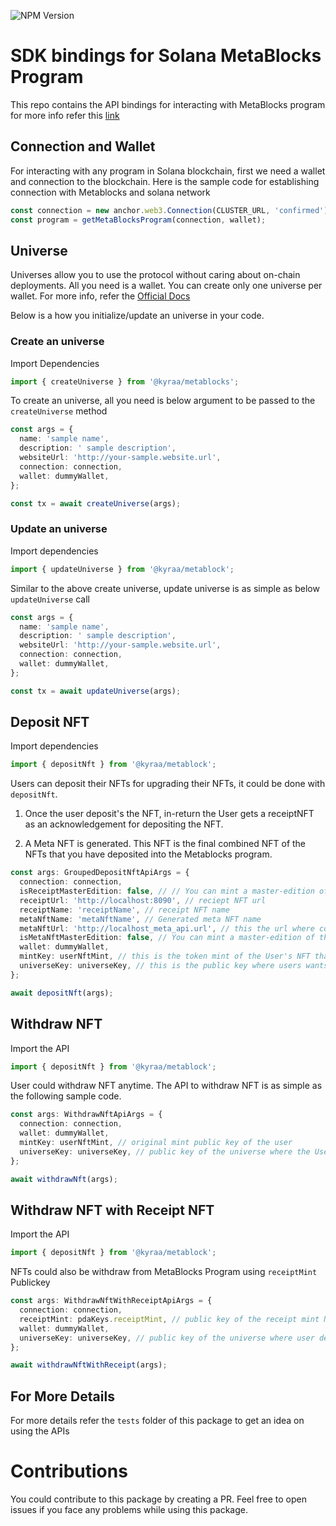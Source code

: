 ![NPM Version](https://img.shields.io/npm/v/@kyraa/metablocks)

# SDK bindings for Solana MetaBlocks Program

This repo contains the API bindings for interacting with MetaBlocks program for more info refer this [link](https://metablocks.world/guides/protocol/thinking-in-meta-blocks)

## Connection and Wallet

For interacting with any program in Solana blockchain, first we need a wallet and connection to the blockchain.
Here is the sample code for establishing connection with Metablocks and solana network

```typescript
const connection = new anchor.web3.Connection(CLUSTER_URL, 'confirmed');
const program = getMetaBlocksProgram(connection, wallet);
```

## Universe

Universes allow you to use the protocol without caring about on-chain deployments. All you need is a wallet. You can create only one universe per wallet. For more info, refer the [Official Docs](https://metablocks.world/guides/protocol/creating-a-universe)

Below is a how you initialize/update an universe in your code.

### Create an universe

Import Dependencies

```typescript
import { createUniverse } from '@kyraa/metablocks';
```

To create an universe, all you need is below argument to be passed to the `createUniverse` method

```typescript
const args = {
  name: 'sample name',
  description: ' sample description',
  websiteUrl: 'http://your-sample.website.url',
  connection: connection,
  wallet: dummyWallet,
};

const tx = await createUniverse(args);
```

### Update an universe

Import dependencies

```typescript
import { updateUniverse } from '@kyraa/metablock';
```

Similar to the above create universe, update universe is as simple as below `updateUniverse` call

```typescript
const args = {
  name: 'sample name',
  description: ' sample description',
  websiteUrl: 'http://your-sample.website.url',
  connection: connection,
  wallet: dummyWallet,
};

const tx = await updateUniverse(args);
```

## Deposit NFT

Import dependencies

```typescript
import { depositNft } from '@kyraa/metablock';
```

Users can deposit their NFTs for upgrading their NFTs, it could be done with `depositNft`.

1. Once the user deposit's the NFT, in-return the User gets a receiptNFT as an acknowledgement for depositing the NFT.

2. A Meta NFT is generated. This NFT is the final combined NFT of the NFTs that you have deposited into the Metablocks program.

```typescript
const args: GroupedDepositNftApiArgs = {
  connection: connection,
  isReceiptMasterEdition: false, // // You can mint a master-edition of the Receipt NFT, you can keep this a default
  receiptUrl: 'http://localhost:8090', // reciept NFT url
  receiptName: 'receiptName', // receipt NFT name
  metaNftName: 'metaNftName', // Generated meta NFT name
  metaNftUrl: 'http://localhost_meta_api.url', // this the url where combining of the deposited NFTs happen (Your rendering service URL)
  isMetaNftMasterEdition: false, // You can mint a master-edition of the Meta NFT, you can keep this a default
  wallet: dummyWallet,
  mintKey: userNftMint, // this is the token mint of the User's NFT that needs to be deposited
  universeKey: universeKey, // this is the public key where users wants to deposit the nft
};

await depositNft(args);
```

## Withdraw NFT

Import the API

```typescript
import { depositNft } from '@kyraa/metablock';
```

User could withdraw NFT anytime. The API to withdraw NFT is as simple as the following sample code.

```typescript
const args: WithdrawNftApiArgs = {
  connection: connection,
  wallet: dummyWallet,
  mintKey: userNftMint, // original mint public key of the user
  universeKey: universeKey, // public key of the universe where the User deposited the NFT
};

await withdrawNft(args);
```

## Withdraw NFT with Receipt NFT

Import the API

```typescript
import { depositNft } from '@kyraa/metablock';
```

NFTs could also be withdraw from MetaBlocks Program using `receiptMint` Publickey

```typescript
const args: WithdrawNftWithReceiptApiArgs = {
  connection: connection,
  receiptMint: pdaKeys.receiptMint, // public key of the receipt mint NFT
  wallet: dummyWallet,
  universeKey: universeKey, // public key of the universe where user deposited NFT
};

await withdrawNftWithReceipt(args);
```

## For More Details

For more details refer the `tests` folder of this package to get an idea on using the APIs

# Contributions

You could contribute to this package by creating a PR. Feel free to open issues if you face any problems while using this package.
